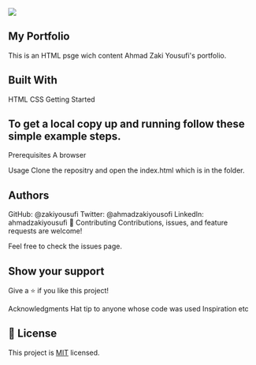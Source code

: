 ![](https://img.shields.io/badge/Microverse-blueviolet)

## My Portfolio
This is an HTML psge wich content Ahmad Zaki Yousufi's portfolio.

## Built With
HTML
CSS
Getting Started
## To get a local copy up and running follow these simple example steps.

Prerequisites
A browser

Usage
Clone the repositry and open the index.html which is in the folder.

## Authors
GitHub: @zakiyousufi
Twitter: @ahmadzakiyousofi
LinkedIn: ahmadzakiyousufi
🤝 Contributing
Contributions, issues, and feature requests are welcome!

Feel free to check the issues page.

## Show your support
Give a ⭐️ if you like this project!

Acknowledgments
Hat tip to anyone whose code was used
Inspiration
etc

## 📝 License

This project is [MIT](./MIT.md) licensed.

